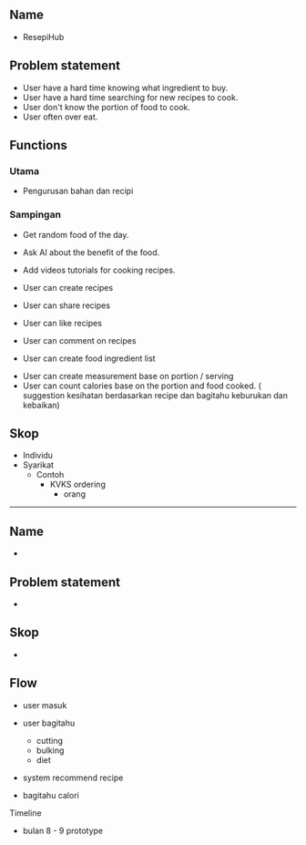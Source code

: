 ## Name
- ResepiHub

## Problem statement
- User have a hard time knowing what ingredient to buy.
- User have a hard time searching for new recipes to cook.
- User don't know the portion of food to cook.
- User often over eat.

## Functions
### Utama
- Pengurusan bahan dan recipi  

### Sampingan
- Get random food of the day.
- Ask AI about the benefit of the food.
- Add videos tutorials for cooking recipes.

- User can create recipes
- User can share recipes
- User can like recipes 
- User can comment on recipes
- User can create food ingredient list

<!-- Melalui  AI  -->
- User can create measurement base on portion / serving
- User can count calories base on the portion and food cooked.
( suggestion kesihatan berdasarkan recipe dan bagitahu keburukan dan kebaikan)


## Skop
- Individu
- Syarikat
    - Contoh 
        - KVKS 
            ordering
            - orang 


-----------------------------------------------------------------------------
## Name 
- 

## Problem statement
- 

## Skop 
- 

## Flow 
- user masuk 
- user bagitahu 
    - cutting
    - bulking
    - diet 

- system recommend recipe 
- bagitahu calori 


Timeline 
- bulan 8 - 9 prototype
